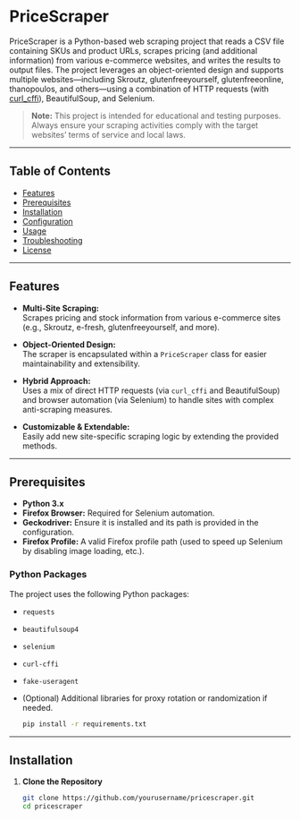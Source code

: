 # PriceScraper

PriceScraper is a Python-based web scraping project that reads a CSV file containing SKUs and product URLs, scrapes pricing (and additional information) from various e-commerce websites, and writes the results to output files. The project leverages an object-oriented design and supports multiple websites—including Skroutz, glutenfreeyourself, glutenfreeonline, thanopoulos, and others—using a combination of HTTP requests (with [curl_cffi](https://pypi.org/project/curl-cffi/)), BeautifulSoup, and Selenium.

> **Note:** This project is intended for educational and testing purposes. Always ensure your scraping activities comply with the target websites’ terms of service and local laws.

---

## Table of Contents

- [Features](#features)
- [Prerequisites](#prerequisites)
- [Installation](#installation)
- [Configuration](#configuration)
- [Usage](#usage)
- [Troubleshooting](#troubleshooting)
- [License](#license)

---

## Features

- **Multi-Site Scraping:**  
  Scrapes pricing and stock information from various e-commerce sites (e.g., Skroutz, e-fresh, glutenfreeyourself, and more).

- **Object-Oriented Design:**  
  The scraper is encapsulated within a `PriceScraper` class for easier maintainability and extensibility.

- **Hybrid Approach:**  
  Uses a mix of direct HTTP requests (via `curl_cffi` and BeautifulSoup) and browser automation (via Selenium) to handle sites with complex anti-scraping measures.

- **Customizable & Extendable:**  
  Easily add new site-specific scraping logic by extending the provided methods.

---

## Prerequisites

- **Python 3.x**  
- **Firefox Browser:** Required for Selenium automation.
- **Geckodriver:** Ensure it is installed and its path is provided in the configuration.
- **Firefox Profile:** A valid Firefox profile path (used to speed up Selenium by disabling image loading, etc.).
### Python Packages

The project uses the following Python packages:
- `requests`
- `beautifulsoup4`
- `selenium`
- `curl-cffi`
- `fake-useragent`
- (Optional) Additional libraries for proxy rotation or randomization if needed.

   ```bash
   pip install -r requirements.txt

---

## Installation

1. **Clone the Repository**

   ```bash
   git clone https://github.com/yourusername/pricescraper.git
   cd pricescraper
